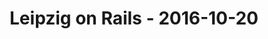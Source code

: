 ---
layout: post
title: Leipzig on Rails - 2016-10-20
datetime: 2016-10-20 19:00:00.000000000 +02:00
name: Leipzig on Rails
external_url: https://leipzig.onruby.de/events/lor-oktober-2016-364
---